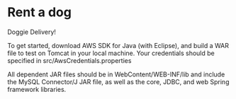 # Rent a dog

Doggie Delivery!

To get started, download AWS SDK for Java (with Eclipse), and build a WAR file to test on Tomcat in your local machine. Your credentials should be specified in src/AwsCredentials.properties

All dependent JAR files should be in WebContent/WEB-INF/lib and include the MySQL Connector/J JAR file, as well as the core, JDBC, and web Spring framework libraries.